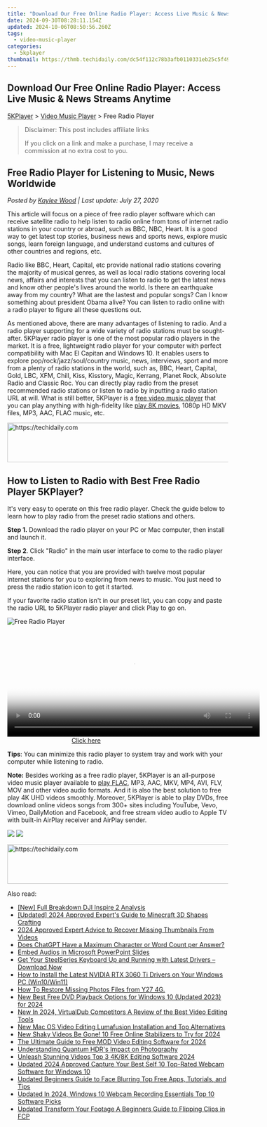 ```yaml
---
title: "Download Our Free Online Radio Player: Access Live Music & News Streams Anytime"
date: 2024-09-30T08:28:11.154Z
updated: 2024-10-06T08:50:56.260Z
tags:
  - video-music-player
categories:
  - 5kplayer
thumbnail: https://thmb.techidaily.com/dc54f112c78b3afb0110331eb25c5f493a4d3b2149d6ee352dfe8394d4845198.jpg
---
```


## Download Our Free Online Radio Player: Access Live Music & News Streams Anytime

[5KPlayer](https://tools.techidaily.com/5kplayer/products/) \> [Video Music Player](https://tools.techidaily.com/5kplayer/video-music-player/) \> Free Radio Player

>  Disclaimer: This post includes affiliate links
>
>  If you click on a link and make a purchase, I may receive a commission at no extra cost to you.
>

## Free Radio Player for Listening to Music, News Worldwide

 _Posted by [Kaylee Wood](https://www.quora.com/profile/Amanda-Hu-21) | Last update: July 27, 2020_

This article will focus on a piece of free radio player software which can receive satellite radio to help listen to radio online from tons of internet radio stations in your country or abroad, such as BBC, NBC, Heart. It is a good way to get latest top stories, business news and sports news, explore music songs, learn foreign language, and understand customs and cultures of other countries and regions, etc.

Radio like BBC, Heart, Capital, etc provide national radio stations covering the majority of musical genres, as well as local radio stations covering local news, affairs and interests that you can listen to radio to get the latest news and know other people's lives around the world. Is there an earthquake away from my country? What are the lastest and popular songs? Can I know something about president Obama alive? You can listen to radio online with a radio player to figure all these questions out.

As mentioned above, there are many advantages of listening to radio. And a radio player supporting for a wide variety of radio stations must be sought-after. 5KPlayer radio player is one of the most popular radio players in the market. It is a free, lightweight radio player for your computer with perfect compatibility with Mac El Capitan and Windows 10\. It enables users to explore pop/rock/jazz/soul/country music, news, interviews, sport and more from a plenty of radio stations in the world, such as, BBC, Heart, Capital, Gold, LBC, XFM, Chill, Kiss, Kisstory, Magic, Kerrang, Planet Rock, Absolute Radio and Classic Roc. You can directly play radio from the preset recommended radio stations or listen to radio by inputting a radio station URL at will. What is still better, 5KPlayer is a [free video music player](https://tools.techidaily.com/5kplayer/video-music-player/) that you can play anything with high-fidelity like [play 8K movies](https://tools.techidaily.com/5kplayer/video-music-player/), 1080p HD MKV files, MP3, AAC, FLAC music, etc.

<!-- affiliate ads begin -->
<a href="https://appsumo.8odi.net/c/5597632/2151869/7443" target="_top" id="2151869">
  <img src="//a.impactradius-go.com/display-ad/7443-2151869" border="0" alt="https://techidaily.com" width="728" height="90"/>
</a>
<img height="0" width="0" src="https://appsumo.8odi.net/i/5597632/2151869/7443" style="position:absolute;visibility:hidden;" border="0" />
<!-- affiliate ads end -->

## How to Listen to Radio with Best Free Radio Player 5KPlayer?

It's very easy to operate on this free radio player. Check the guide below to learn how to play radio from the preset radio stations and others.

**Step 1.** Download the radio player on your PC or Mac computer, then install and launch it.

**Step 2**. Click "Radio" in the main user interface to come to the radio player interface.

Here, you can notice that you are provided with twelve most popular internet stations for you to exploring from news to music. You just need to press the radio station icon to get it started.

If your favorite radio station isn't in our preset list, you can copy and paste the radio URL to 5KPlayer radio player and click Play to go on. 

![Free Radio Player](https://www.5kplayer.com/video-music-player/img/play-m3u8-files.jpg) 

<!-- affiliate ads begin -->
<span id="1938141">
					<video width="576" height="240" style="cursor:pointer"
           poster="//a.impactradius-go.com/display-clicktoplayimage/1938141.png"
           onclick="if(!this.playClicked){this.play();this.setAttribute('controls',true);this.playClicked=true;}">
	   <source src="//a.impactradius-go.com/display-ad/22993-1938141">
	   <img src="//a.impactradius-go.com/display-clicktoplayimage/1938141.png" style="border: none; height: 100%; width: 100%; object-fit: contain">
	</video>
	<div style="width:360px;text-align:center"><a href="javascript:window.open(decodeURIComponent('https%3A%2F%2Fhomestyler.sjv.io%2Fc%2F5597632%2F1938141%2F22993'), '_blank');void(0);">Click here</a></div>
</span>
<img height="0" width="0" src="https://imp.pxf.io/i/5597632/1938141/22993" style="position:absolute;visibility:hidden;" border="0" />
<!-- affiliate ads end -->

**Tips**: You can minimize this radio player to system tray and work with your computer while listening to radio.

**Note:** Besides working as a free radio player, 5KPlayer is an all-purpose video music player available to [play FLAC](https://tools.techidaily.com/5kplayer/video-music-player/), MP3, AAC, MKV, MP4, AVI, FLV, MOV and other video audio formats. And it is also the best solution to free play 4K UHD videos smoothly. Moreover, 5KPlayer is able to play DVDs, free download online videos songs from 300+ sites including YouTube, Vevo, Vimeo, DailyMotion and Facebook, and free stream video audio to Apple TV with built-in AirPlay receiver and AirPlay sender.

[![](https://www.5kplayer.com/video-music-player/../button/freedownwhitewin.png)](https://tools.techidaily.com/5kplayer/products/) [![](https://www.5kplayer.com/video-music-player/../button/freedownbackmac.png)](https://tools.techidaily.com/5kplayer/products/)

<!-- affiliate ads begin -->
<a href="https://appsumo.8odi.net/c/5597632/2123740/7443" target="_top" id="2123740">
  <img src="//a.impactradius-go.com/display-ad/7443-2123740" border="0" alt="https://techidaily.com" width="728" height="90"/>
</a>
<img height="0" width="0" src="https://appsumo.8odi.net/i/5597632/2123740/7443" style="position:absolute;visibility:hidden;" border="0" />
<!-- affiliate ads end -->

<ins class="adsbygoogle"
     style="display:block"
     data-ad-format="autorelaxed"
     data-ad-client="ca-pub-7571918770474297"
     data-ad-slot="1223367746"></ins>

<ins class="adsbygoogle"
     style="display:block"
     data-ad-client="ca-pub-7571918770474297"
     data-ad-slot="8358498916"
     data-ad-format="auto"
     data-full-width-responsive="true"></ins>

<span class="atpl-alsoreadstyle">Also read:</span>
<div><ul>
<li><a href="https://some-techniques.techidaily.com/new-full-breakdown-dji-inspire-2-analysis/"><u>[New] Full Breakdown DJI Inspire 2 Analysis</u></a></li>
<li><a href="https://on-screen-recording.techidaily.com/updated-2024-approved-experts-guide-to-minecraft-3d-shapes-crafting/"><u>[Updated] 2024 Approved Expert's Guide to Minecraft 3D Shapes Crafting</u></a></li>
<li><a href="https://youtube-help.techidaily.com/2024-approved-expert-advice-to-recover-missing-thumbnails-from-videos/"><u>2024 Approved Expert Advice to Recover Missing Thumbnails From Videos</u></a></li>
<li><a href="https://tech-revival.techidaily.com/does-chatgpt-have-a-maximum-character-or-word-count-per-answer/"><u>Does ChatGPT Have a Maximum Character or Word Count per Answer?</u></a></li>
<li><a href="https://fox-helps.techidaily.com/embed-audios-in-microsoft-powerpoint-slides/"><u>Embed Audios in Microsoft PowerPoint Slides</u></a></li>
<li><a href="https://hardware-help.techidaily.com/1722959816656-get-your-steelseries-keyboard-up-and-running-with-latest-drivers-download-now/"><u>Get Your SteelSeries Keyboard Up and Running with Latest Drivers – Download Now</u></a></li>
<li><a href="https://hardware-help.techidaily.com/how-to-install-the-latest-nvidia-rtx-3060-ti-drivers-on-your-windows-pc-win10win11/"><u>How to Install the Latest NVIDIA RTX 3060 Ti Drivers on Your Windows PC (Win10/Win11)</u></a></li>
<li><a href="https://blog-min.techidaily.com/how-to-restore-missing-photos-files-from-y27-4g-by-fonelab-android-recover-photos/"><u>How To Restore Missing Photos Files from Y27 4G.</u></a></li>
<li><a href="https://video-ai-editor.techidaily.com/new-best-free-dvd-playback-options-for-windows-10-updated-2023-for-2024/"><u>New Best Free DVD Playback Options for Windows 10 (Updated 2023) for 2024</u></a></li>
<li><a href="https://video-ai-editor.techidaily.com/new-in-2024-virtualdub-competitors-a-review-of-the-best-video-editing-tools/"><u>New In 2024, VirtualDub Competitors A Review of the Best Video Editing Tools</u></a></li>
<li><a href="https://video-ai-editor.techidaily.com/new-mac-os-video-editing-lumafusion-installation-and-top-alternatives/"><u>New Mac OS Video Editing Lumafusion Installation and Top Alternatives</u></a></li>
<li><a href="https://video-ai-editor.techidaily.com/new-shaky-videos-be-gone-10-free-online-stabilizers-to-try-for-2024/"><u>New Shaky Videos Be Gone! 10 Free Online Stabilizers to Try for 2024</u></a></li>
<li><a href="https://smart-video-editing.techidaily.com/the-ultimate-guide-to-free-mod-video-editing-software-for-2024/"><u>The Ultimate Guide to Free MOD Video Editing Software for 2024</u></a></li>
<li><a href="https://extra-lessons.techidaily.com/understanding-quantum-hdrs-impact-on-photography/"><u>Understanding Quantum HDR's Impact on Photography</u></a></li>
<li><a href="https://video-ai-editor.techidaily.com/unleash-stunning-videos-top-3-4k8k-editing-software-2024/"><u>Unleash Stunning Videos Top 3 4K/8K Editing Software 2024</u></a></li>
<li><a href="https://video-ai-editor.techidaily.com/updated-2024-approved-capture-your-best-self-10-top-rated-webcam-software-for-windows-10/"><u>Updated 2024 Approved Capture Your Best Self 10 Top-Rated Webcam Software for Windows 10</u></a></li>
<li><a href="https://video-ai-editor.techidaily.com/updated-beginners-guide-to-face-blurring-top-free-apps-tutorials-and-tips/"><u>Updated Beginners Guide to Face Blurring Top Free Apps, Tutorials, and Tips</u></a></li>
<li><a href="https://video-ai-editor.techidaily.com/updated-in-2024-windows-10-webcam-recording-essentials-top-10-software-picks/"><u>Updated In 2024, Windows 10 Webcam Recording Essentials Top 10 Software Picks</u></a></li>
<li><a href="https://video-ai-editor.techidaily.com/updated-transform-your-footage-a-beginners-guide-to-flipping-clips-in-fcp/"><u>Updated Transform Your Footage A Beginners Guide to Flipping Clips in FCP</u></a></li>
</ul></div>

